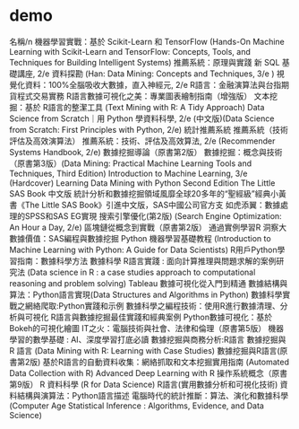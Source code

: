 # demo
名稱/n
機器學習實戰：基於 Scikit-Learn 和 TensorFlow (Hands-On Machine Learning with Scikit-Learn and TensorFlow: Concepts, Tools, and Techniques for Building Intelligent Systems) 
推薦系統：原理與實踐 
新 SQL 基礎講座, 2/e
資料探勘 (Han: Data Mining: Concepts and Techniques, 3/e )
視覺化資料：100%全腦吸收大數據，直入神經元, 2/e
R語言：金融演算法與台指期貨程式交易實務
R語言數據可視化之美：專業圖表繪制指南（增強版）
文本挖掘：基於 R語言的整潔工具 (Text Mining with R: A Tidy Approach)
Data Science from Scratch｜用 Python 學資料科學, 2/e (中文版)(Data Science from Scratch: First Principles with Python, 2/e)
統計推薦系統
推薦系統（技術評估及高效演算法）
推薦系統：技術、評估及高效算法, 2/e (Recommender Systems Handbook, 2/e)
數據挖掘導論（原書第2版）
數據挖掘：概念與技術（原書第3版）(Data Mining: Practical Machine Learning Tools and Techniques, Third Edition)
Introduction to Machine Learning, 3/e (Hardcover)
Learning Data Mining with Python  Second Edition
The Little SAS Book 中文版 統計分析和數據挖掘領域風靡全球20多年的“聖經級”經典小黃書《The Little SAS Book》引進中文版，SAS中國公司官方支
如虎添翼：數據處理的SPSS和SAS EG實現
搜索引擎優化(第2版) (Search Engine Optimization: An Hour a Day, 2/e)
區塊鏈從概念到實戰（原書第2版）
通過實例學習R
洞察大數據價值：SAS編程與數據挖掘
Python 機器學習基礎教程 (Introduction to Machine Learning with Python: A Guide for Data Scientists)
R用戶Python學習指南：數據科學方法
數據科學 R語言實踐 : 面向計算推理與問題求解的案例研究法 (Data science in R : a case studies approach to computational reasoning and problem solving)
Tableau 數據可視化從入門到精通
數據結構與算法：Python語言實現(Data Structures and Algorithms in Python)
數據科學實戰之網絡爬取:Python實踐和示例
數據科學之編程技術：使用R進行數據清理、分析與可視化
R語言與數據挖掘最佳實踐和經典案例
Python數據可視化：基於Bokeh的可視化繪圖
IT之火：電腦技術與社會、法律和倫理（原書第5版）
機器學習的數學基礎 : AI、深度學習打底必讀
數據挖掘與商務分析:R語言
數據挖掘與 R 語言 (Data Mining with R: Learning with Case Studies)
數據挖掘與R語言(原書第2版)
基於R語言的自動資料收集：網絡抓取和文本挖掘實用指南 (Automated Data Collection with R)
Advanced Deep Learning with R
操作系統概念（原書第9版）
R 資料科學 (R for Data Science)
R語言(實用數據分析和可視化技術)
資料結構與演算法：Python語言描述
電腦時代的統計推斷：算法、演化和數據科學 (Computer Age Statistical Inference : Algorithms, Evidence, and Data Science)
